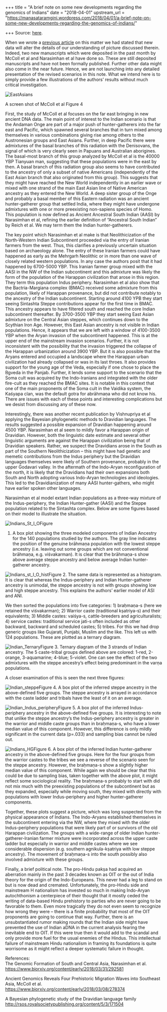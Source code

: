 +++
title = "A brief note on some new developments regarding the genomics of Indians"
date = "2018-04-01"
upstream_url = "https://manasataramgini.wordpress.com/2018/04/01/a-brief-note-on-some-new-developments-regarding-the-genomics-of-indians/"

+++
Source: [here](https://manasataramgini.wordpress.com/2018/04/01/a-brief-note-on-some-new-developments-regarding-the-genomics-of-indians/).

When we wrote a [previous
article](https://manasataramgini.wordpress.com/2015/12/12/a-note-on-the-early-expansions-of-the-indo-europeans/)
on this matter we had stated that new data will alter the details of our
understanding of picture discussed therein. Indeed, two new manuscripts
which were deposited in the past month by McColl et al and Narasimhan et
al have done so. These are still deposited manuscripts and have not been
formally published. Further other data might also come in the near
future. Hence, we are not launching into any detailed presentation of
the revised scenarios in this note. What we intend here is to simply
provide a few illustrations of the authors’ results without much
critical investigation.

![EastAsians](https://manasataramgini.files.wordpress.com/2018/04/eastasians.jpg?w=640)

A screen shot of McColl et al Figure 4

First, the study of McColl et al focuses on the far east bringing in new
ancient DNA data. The main point of interest to the Indian scenario is
that the Andaman Onge are part of a major push of hunter-gatherers into
the far east and Pacific, which spawned several branches that in turn
mixed among themselves in various combinations giving rise among others
to the Austronesian groups and East Asians. Further, in deep Pacific
there were admixtures of the basal branches of this radiation with the
Denisovans, the signal of which is very clearly seen in Papuans and
Australian aborigines. The basal-most branch of this group analyzed by
McColl et al is the 40000 YBP Tianyuan man, suggesting that these
populations were in the east by then. A basal branch of this radiation
group also seems to have contributed to the ancestry of only a subset of
native Americans (independently of the East Asian branch that also
originated from this group). This suggests that they might have reached
the New World independently in an earlier wave or mixed with one strand
of the main East Asian line of Native American ancestry as they entered
the New World. A deep sister group of the Onge and probably a basal
member of this Eastern radiation was an ancient hunter-gatherer group
that settled India, where they might have undergone admixtures with one
or more preexisting non-sapiens species of Homo. This population is now
defined as Ancient Ancestral South Indian (AASI) by Narasimhan et al,
refining the earlier definition of “Ancestral South Indian” by Reich et
al. We may term them the Indian hunter-gatherers.

The key point which Narasimhan et al make is that Neolithicization of
the North-Western Indian Subcontinent proceeded via the entry of Iranian
farmers from the west. Thus, this clarifies a previously uncertain
situation based on archaeology alone. The entry of these Iranian farmers
could have happened as early as the Mehrgarh Neolithic or in more than
one wave of closely related western populations. In any case the authors
posit that it had happened by 6700-5000 YBP. This Iranian farmer group
mixed with the AASI in the NW of the Indian subcontinent and this
admixture was likely the form of the population of the Harappan
civilization that arose in this region. They term this population Indus
periphery. Narasimhan et al also show that the Bactria-Margiana complex
(BMAC) received some admixture from this population, likely of Harappan
provenance, but did not contribute notably to the ancestry of the Indian
subcontinent. Starting around 4100 YPB they start seeing Sintashta
Steppe contributions appear for the first time in BMAC. This ancestry
appears to have filtered south and reached the core Indian subcontinent
thereafter. By 3700-3500 YBP they start seeing East Asian admixture on
the Central Asian steppes, which continues down to the Scythian Iron
Age. However, this East Asian ancestry is not visible in Indian
populations. Hence, it appears that we are left with a window of
4100-3500 YBP when the Aryan invasion of the subcontinent happened. This
is at the upper end of the mainstream invasion scenarios. Further, it is
not inconsistent with the possibility that the invasion triggered the
collapse of the Harappan urbanization around 3900 YBP. But it is also
possible that the Aryans entered and occupied a landscape where the
Harappan urban civilization had already collapsed or was in its last
throes. It also provides support for the young age of the Veda,
especially if one chose to place the Ṛgveda in the Panjab. Further, it
lends some support to the scenario that the Soma cult was acquired by
the Indo-Iranians and integrated with the older fire-cult as they
reached the BMAC sites. It is notable in this context that one of the
main proponents of the Soma cult in the Vaidika system, the Kaśyapa
clan, was the default gotra for abrāhmaṇa who did not know his. There
are issues with each of these points and interesting complications but
we desist from discussing any of these now.

Interestingly, there was another recent publication by Vishnupriya et al
applying the Bayesian phylogenetic methods to Dravidian languages. The
results suggested a possible expansion of Dravidian happening around
4500 YBP. Narasimhan et al seem to mildly favor a Harappan origin of
Dravidian. However, both the linguistic date estimate and several other
linguistic arguments are against the Harappan civilization being that of
Dravidian speakers. Rather, we suspect the Dravidians arose in the South
as part of the Southern Neolithicization – this might have had genetic
and memetic contributions from the Indus periphery but the Dravidian
languages themselves were likely of Southern provenance, probably in the
upper Godavari valley. In the aftermath of the Indo-Aryan
reconfiguration of the north, it is likely that the Dravidians had their
own expansions both South and North adopting various Indo-Aryan
technologies and ideologies. This led to the Dravidianization of many
AASI hunter-gathers, who might have earlier spoken other languages.

Narasimhan et al model extant Indian populations as a three-way mixture
of the Indus-periphery, the Indian Hunter-gather (AASI) and the Steppe
population related to the Sintashta complex. Below are some figures
based on their model to illustrate the situation.

![Indians_St_I\_O](https://manasataramgini.files.wordpress.com/2018/04/indians_st_i_o.png?w=640)Figure
1. A box plot showing the three modeled components of Indian Ancestry
for the 140 populations studied by the authors. The gray line indicates
the position of the genuine brāhmaṇa population with the lowest steppe
ancestry (i.e. leaving out some groups which are not conventional
brāhmaṇa, e.g. viśvakarman). It is clear that the brāhmaṇa-s show above
average steppe ancestry and below average Indian hunter-gatherer
ancestry.

![Indians_st_I\_O_hist](https://manasataramgini.files.wordpress.com/2018/04/indians_st_i_o_hist.png?w=640)Figure
2. The same data is represented as a histogram. It is clear that whereas
the Indus-periphery and Indian Hunter-gatherer ancestry is unimodal, the
steppe ancestry is not with groups showing low and high steppe ancestry.
This explains the authors’ earlier model of ASI and ANI.

We then sorted the populations into five categories: 1) braḥmaṇa-s (here
we retained the viśvakarman); 2) Warrior caste (traditional kṣatriya-s)
and their equivalents; 3) Middle castes: vaiśya-s, cattle-breeders and
agriculturalists; 4) service castes: traditional service jati-s often
included as other backward, backward and scheduled castes; 5) tribes.
For this we had drop generic groups like Gujarati, Punjabi, Muslim and
the like. This left us with 124 populations. These are plotted as a
ternary diagram.

![Indian_Ternary](https://manasataramgini.files.wordpress.com/2018/04/indian_ternary.png?w=640)Figure
3. Ternary diagram of the 3 strands of Indian ancestry. The 5
caste-tribal groups defined above are colored: 1-red, 2-orange,
3-aquamarine; 4-blue; 5-violet. One can see the effect of the two
admixtures with the steppe ancestry’s effect being predominant in the
varṇa populations.

A closer examination of this is seen the next three figures:

![Indian_steppe](https://manasataramgini.files.wordpress.com/2018/04/indian_steppe.png?w=640)Figure
4. A box plot of the inferred steppe ancestry in the above-defined five
groups. The steppe ancestry is arrayed in accordance with the caste
ladder and tribals have the least of it on an average.

![Indian_Indus_periphery](https://manasataramgini.files.wordpress.com/2018/04/indian_indus_periphery.png?w=640)Figure
5. A box plot of the inferred Indus-periphery ancestry in the
above-defined five groups. It is interesting to note that unlike the
steppe ancestry’s the Indus-periphery ancestry is greater in the warrior
and middle caste groups than in braḥmaṇa-s, who have a lower median
value of this component. However, this difference is only mildly
significant in the current data (p=.033) and sampling bias cannot be
ruled out.

![Indians_HG](https://manasataramgini.files.wordpress.com/2018/04/indians_hg.png?w=640)Figure
6. A box plot of the inferred Indian hunter-gatherer ancestry in the
above-defined five groups. Here for the four groups from the warrior
castes to the tribes we see a reverse of the scenario seen for the
steppe ancestry. However, the braḥmaṇa-s show a slightly higher median
value of this component. While again we should be clear that this could
be due to sampling bias, taken together with the above plot, it might
reflect some sociological reality. The braḥmaṇa-s probably to start with
did not mix much with the preexisting populations of the subcontinent
but as they expanded, especially while moving south, they mixed with
directly with populations with lower Indus-periphery and higher
hunter-gatherer components.

Together, these plots suggest a picture, which was long suspected from
the physical appearance of Indians. The Indo-Aryans established
themselves in the subcontinent entering via the NW, where they mixed
with the older Indus-periphery populations that were likely part of or
survivors of the old Harappan civilization. The groups with a wide-range
of older Indian hunter-gatherer-Iranian farmer mixture were incorporated
across the upper caste ladder but especially in warrior and middle
castes where we see considerable dispersion (e.g. southern
agnikula-kṣatriya with low steppe ancestry). The movement of braḥmaṇa-s
into the south possibly also involved admixture with these groups.

Finally, a brief political note. The pro-Hindu pakṣa had acquired an
aberration mainly in the past 3 decades known as OIT or the out of India
theory for the origin of the Indo-Europeans. This never had a leg to
stand on but is now dead and cremated. Unfortunately, the pro-Hindu side
and mainstream H nationalism has invested so much in making Indo-Aryan
autochthonism a centerpiece of their thought that it mostly ceded the
writing of data-based Hindu prehistory to parties who are never going to
be favorable to them. Even more tragically they do not even seem to
recognize how wrong they were – there is a finite probability that most
of the OIT proponents are going to continue that way. Further, there is
an unsubstantiated rumor making rounds that the Indian side might have
prevented the use of Indian aDNA in the current analysis fearing the
inevitable end to OIT. If this were true then it would add to the
scandal and only provide more fuel for the usual enemies of the Hindus.
This intellectual failure of mainstream Hindu nationalism in framing its
foundations is quite worrisome as it might reflect a deeper systematic
failure in thought.

References:  
The Genomic Formation of South and Central Asia, Narasimhan et al.
<https://www.biorxiv.org/content/early/2018/03/31/292581>

Ancient Genomics Reveals Four Prehistoric Migration Waves into Southeast
Asia, McColl et al.
<https://www.biorxiv.org/content/early/2018/03/08/278374>

A Bayesian phylogenetic study of the Dravidian language family
<http://rsos.royalsocietypublishing.org/content/5/3/171504>

